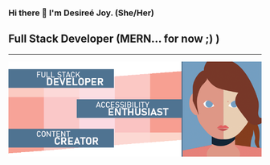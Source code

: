 ### Hi there 👋 I'm Desireé Joy. (She/Her)
## Full Stack Developer (MERN... for now ;) )
----------------------------------------------

<IMG SRC='GitHubProfile.png'>

<!--
**DesireeJoy/DesireeJoy** is a ✨ _special_ ✨ repository because its `README.md` (this file) appears on your GitHub profile.

Here are some ideas to get you started:

- 🔭 I’m currently working on ...
- 🌱 I’m currently learning ...
- 👯 I’m looking to collaborate on ...
- 🤔 I’m looking for help with ...
- 💬 Ask me about ...
- 📫 How to reach me: ...
- 😄 Pronouns: ...
- ⚡ Fun fact: ...
-->
